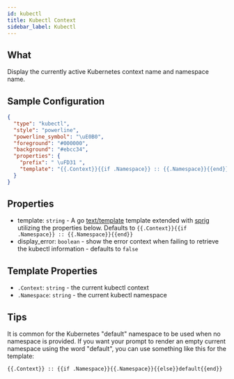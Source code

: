 ```yaml
---
id: kubectl
title: Kubectl Context
sidebar_label: Kubectl
---
```


## What

Display the currently active Kubernetes context name and namespace name.

## Sample Configuration

```json
{
  "type": "kubectl",
  "style": "powerline",
  "powerline_symbol": "\uE0B0",
  "foreground": "#000000",
  "background": "#ebcc34",
  "properties": {
    "prefix": " \uFD31 ",
    "template": "{{.Context}}{{if .Namespace}} :: {{.Namespace}}{{end}}"
  }
}
```

## Properties

- template: `string` - A go [text/template][go-text-template] template extended with [sprig][sprig] utilizing the
properties below. Defaults to `{{.Context}}{{if .Namespace}} :: {{.Namespace}}{{end}}`
- display_error: `boolean` - show the error context when failing to retrieve the kubectl information - defaults to `false`

## Template Properties

- `.Context`: `string` - the current kubectl context
- `.Namespace`: `string` - the current kubectl namespace

## Tips

It is common for the Kubernetes "default" namespace to be used when no namespace is provided. If you want your prompt to
 render an empty current namespace using the word "default", you can use something like this for the template:

`{{.Context}} :: {{if .Namespace}}{{.Namespace}}{{else}}default{{end}}`

[go-text-template]: https://golang.org/pkg/text/template/
[sprig]: https://masterminds.github.io/sprig/
